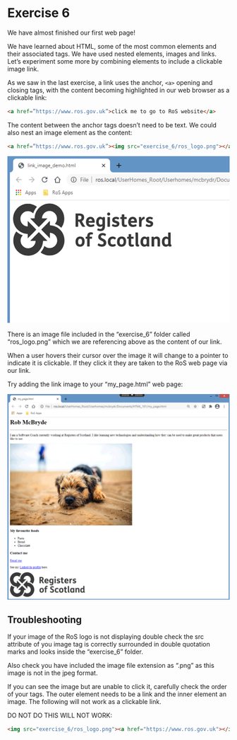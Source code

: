 # Exercise 6

We have almost finished our first web page! 

We have learned about HTML, some of the most common elements and their associated tags. We have used nested elements, images and links. Let’s experiment some more by combining elements to include a clickable image link.  

As we saw in the last exercise, a link uses the anchor, `<a>` opening and closing tags, with the content becoming highlighted in our web browser as a clickable link:

```html
<a href=”https://www.ros.gov.uk”>click me to go to RoS website</a>
```

The content between the anchor tags doesn’t need to be text. We could also nest an image element as the content:

```html
<a href=”https://www.ros.gov.uk”><img src="exercise_6/ros_logo.png"></a>
```

 ![Exercise 6 nested image link](Exercise_6_nested_image_link.png)

There is an image file included in the “exercise_6” folder called “ros_logo.png” which we are referencing above as the content of our link. 

When a user hovers their cursor over the image it will change to a pointer to indicate it is clickable. If they click it they are taken to the RoS web page via our link.

Try adding the link image to your “my_page.html” web page:

 ![Exercise 6 finished example](Exercise_6_finished_example.png)

## Troubleshooting 

If your image of the RoS logo is not displaying double check the src attribute of you image tag is correctly surrounded in double quotation marks and looks inside the “exercise_6” folder. 

Also check you have included the image file extension as “.png” as this image is not in the jpeg format. 

If you can see the image but are unable to click it, carefully check the order of your tags. The outer element needs to be a link and the inner element an image. The following will not work as a clickable link.

DO NOT DO THIS WILL NOT WORK:

```html
<img src="exercise_6/ros_logo.png"><a href="https://www.ros.gov.uk"></img>
```